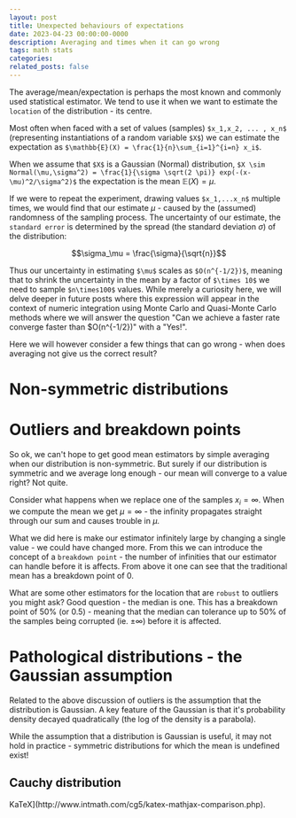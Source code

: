 ```yaml
---
layout: post
title: Unexpected behaviours of expectations
date: 2023-04-23 00:00:00-0000
description: Averaging and times when it can go wrong
tags: math stats
categories: 
related_posts: false
---
```

The average/mean/expectation is perhaps the most known and commonly used statistical estimator. We tend to use it when we want to estimate the `location` of the distribution - its centre.

Most often when faced with a set of values (samples) `$x_1,x_2, ... , x_n$` (representing instantiations of a random variable `$X$`) we can estimate the expectation as `$\mathbb{E}(X) = \frac{1}{n}\sum_{i=1}^{i=n} x_i$`.

When we assume that `$X$` is a Gaussian (Normal) distribution, `$X \sim Normal(\mu,\sigma^2) = \frac{1}{\sigma \sqrt(2 \pi)} exp(-(x-\mu)^2/\sigma^2)$` the expectation is the mean $\mathbb{E}(X) = \mu$.

If we were to repeat the experiment, drawing values `$x_1,...x_n$` multiple times, we would find that our estimate $\mu$ - caused by the (assumed) randomness  of the sampling process. The uncertainty of our estimate, the `standard error` is determined by the spread (the standard deviation $\sigma$) of the distribution:

$$\sigma_\mu = \frac{\sigma}{\sqrt{n}}$$

Thus our uncertainty in estimating `$\mu$` scales as `$O(n^{-1/2})$`, meaning that to shrink the uncertainty in the mean by a factor of `$\times 10$` we need to sample `$n\times100$` values. While merely a curiosity here, we will delve deeper in future posts where this expression will appear in the context of numeric integration using Monte Carlo and Quasi-Monte Carlo methods where we will answer the question "Can we achieve a faster rate converge faster than $O(n^{-1/2})" with a "Yes!".

Here we will however consider a few things that can go wrong - when does averaging not give us the correct result? 

# Non-symmetric distributions



# Outliers and breakdown points

So ok, we can't hope to get good mean estimators by simple averaging when our distribution is non-symmetric. But surely if our distribution is symmetric and we average long enough - our mean will converge to a value right? Not quite.

Consider what happens when we replace one of the samples $x_i = \infty$. When we compute the mean we get $\mu = \infty$ - the infinity propagates straight through our sum and causes trouble in $\mu$.

What we did here is make our estimator infinitely large by changing a single value - we could have changed more. From this we can introduce the concept of a `breakdown point` - the number of infinities that our estimator can handle before it is affects. From above it one can see that the traditional mean has a breakdown point of 0.

What are some other estimators for the location that are `robust` to outliers you might ask? Good question - the median is one. This has a breakdown point of 50% (or 0.5) - meaning that the median can tolerance up to 50% of the samples being corrupted (ie. $\pm \infty$) before it is affected.

# Pathological distributions - the Gaussian assumption

Related to the above discussion of outliers is the assumption that the distribution is Gaussian. A key feature of the Gaussian is that it's probability density decayed quadratically (the log of the density is a parabola).

While the assumption that a distribution is Gaussian is useful, it may not hold in practice - symmetric distributions for which the mean is undefined exist!

## Cauchy distribution 

<!-- 
This theme supports rendering beautiful math in inline and display modes using [MathJax 3](https://www.mathjax.org/) engine. You just need to surround your math expression with `$$`, like `$$ E = mc^2 $$`. If you leave it inside a paragraph, it will produce an inline expression, just like $$ E = mc^2 $$.

To use display mode, again surround your expression with `$$` and place it as a separate paragraph. Here is an example:

$$
\sum_{k=1}^\infty |\langle x, e_k \rangle|^2 \leq \|x\|^2
$$

You can also use `\begin{equation}...\end{equation}` instead of `$$` for display mode math.
MathJax will automatically number equations:

\begin{equation}
\label{eq:cauchy-schwarz}
\left( \sum_{k=1}^n a_k b_k \right)^2 \leq \left( \sum_{k=1}^n a_k^2 \right) \left( \sum_{k=1}^n b_k^2 \right)
\end{equation}

and by adding `\label{...}` inside the equation environment, we can now refer to the equation using `\eqref`.

Note that MathJax 3 is [a major re-write of MathJax](https://docs.mathjax.org/en/latest/upgrading/whats-new-3.0.html) that brought a significant improvement to the loading and rendering speed, which is now [on par with --> KaTeX](http://www.intmath.com/cg5/katex-mathjax-comparison.php).

